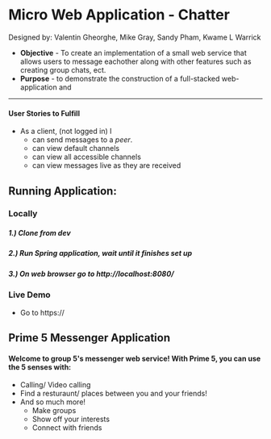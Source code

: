# Micro Web Application - Chatter

Designed by: Valentin Gheorghe, Mike Gray, Sandy Pham, Kwame L Warrick

* **Objective** - To create an implementation of a small web service that allows users to message eachother along with other features such as creating group chats, ect.
* **Purpose** - to demonstrate the construction of a full-stacked web-application and 

<hr>

#### User Stories to Fulfill  
* As a client, (not logged in) I
    * can send messages to a _peer_.
	* can view default channels
	* can view all accessible channels
	* can view messages live as they are received

## Running Application:

### Locally
##### 1.) Clone from dev
##### 2.) Run Spring application, wait until it finishes set up
##### 3.) On web browser go to http://localhost:8080/



### Live Demo
* Go to https://


## Prime 5 Messenger Application
#### Welcome to group 5's messenger web service! With Prime 5, you can use the 5 senses with:
* Calling/ Video calling 
* Find a resturaunt/ places between you and your friends!
* And so much more!
	* Make groups
	* Show off your interests
	* Connect with friends


